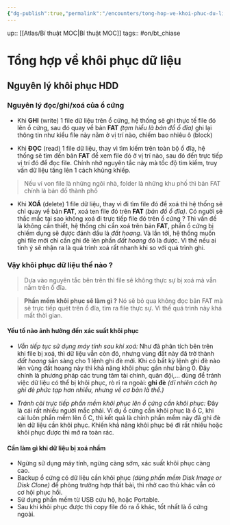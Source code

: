 ```yaml
---
{"dg-publish":true,"permalink":"/encounters/tong-hop-ve-khoi-phuc-du-lieu/"}
---
```


up:: [[Atlas/Bí thuật MOC\|Bí thuật MOC]]
tags:: #on/bt_chiase 
# Tổng hợp về khôi phục dữ liệu

## Nguyên lý khôi phục HDD
### Nguyên lý đọc/ghi/xoá của ổ cứng
- Khi **GHI** (write) 1 file dữ liệu trên ổ cứng, hệ thống sẽ ghi thực tế file đó lên ổ cứng, sau đó quay về bản **FAT** *(tạm hiểu là bản đồ ổ đĩa)* ghi lại thông tin như kiểu file này nằm ở vị trí nào, chiếm bao nhiêu ô (block)

- Khi **ĐỌC** (read) 1 file dữ liệu, thay vì tìm kiếm trên toàn bộ ổ đĩa, hệ thống sẽ tìm đến bản **FAT** để xem file đó ở vị trí nào, sau đó đến trực tiếp vị trí đó để đọc file. Chính nhờ nguyên tắc này mà tốc độ tìm kiếm, truy vấn dữ liệu tăng lên 1 cách khủng khiếp.
> Nếu ví von file là những ngôi nhà, folder là những khu phố thì bản FAT chính là bản đồ thành phố

- Khi **XOÁ** (delete) 1 file dữ liệu, thay vì đi tìm file đó để xoá thì hệ thống sẽ chỉ quay về bản **FAT**, xoá ten file đó trên **FAT** *(bản đồ ổ đĩa)*. Có người sẽ thắc mắc tại sao không xoá đi trực tiếp file đó trên ổ cứng ? Thì vấn đề là không cần thiết, hệ thống chỉ cần xoá trên bản **FAT**, phần ổ cứng bị chiếm dụng sẽ được đánh dấu là *đất hoang*. Và lần tới, hệ thống muốn ghi file mới chỉ cần ghi đè lên phần *đất hoang* đó là được. Vì thế nếu ai tinh ý sẽ nhận ra là quá trình xoá rất nhanh khi so với quá trình ghi.

### Vậy khôi phục dữ liệu thế nào ?
> Dựa vào nguyên tắc bên trên thì file sẽ không thực sự bị xoá mà vẫn nằm trên ổ đĩa.

> **Phần mềm khôi phục sẽ làm gì ?**
> Nó sẽ bỏ qua không đọc bản FAT mà sẽ trực tiếp quét trên ổ đĩa, tìm ra file thực sự. Vì thế quá trình này khá mất thời gian. 

#### Yếu tố nào ảnh hưởng đến xác suất khôi phục
- *Vẫn tiếp tục sử dụng máy tính sau khi xoá:* Như đã phân tích bên trên khi file bị xoá, thì dữ liệu vẫn còn đó, nhưng vùng đất này đã trở thành *đất hoang* sẵn sàng cho 1 lệnh ghi đè mới. Khi có bất kỳ lệnh ghi đè nào lên vùng đất hoang này thì khả năng khôi phục gần như bằng 0. Đây chính là phương pháp các trung tâm tài chính, quân đội,... dùng để tránh việc dữ liệu có thể bị khôi phục, rò rỉ ra ngoài: **ghi đè** *(dĩ nhiên cách họ ghi đè phức tạp hơn nhiều, nhưng về cơ bản là thế.)*

- *Tránh cài trực tiếp phần mềm khôi phục lên ổ cứng cần khôi phục:* Đây là cái rất nhiều người mắc phải. Ví dụ ổ cứng cần khôi phục là ổ C, khi cài luôn phần mềm lên ổ C, thì kết quả là chính phần mềm này đã ghi đè lên dữ liệu cần khôi phục. Khiến khả năng khôi phục bé đi rất nhiều hoặc khôi phục được thì mở ra toàn rác.

#### Cần làm gì khi dữ liệu bị xoá nhầm
- Ngừng sử dụng máy tính, ngừng càng sớm, xác suất khôi phục càng cao.
- Backup ổ cứng có dữ liệu cần khôi phục *(dùng phần mềm Disk Image or Disk Clone)* để phòng trường hợp thất bài, thì nhờ cao thủ khác vẫn có cơ hội phục hồi.
- Sử dụng phần mềm từ USB cứu hộ, hoặc Portable.
- Sau khi khôi phục được thì copy file đó ra ổ khác, tốt nhất là ổ cứng ngoài.

